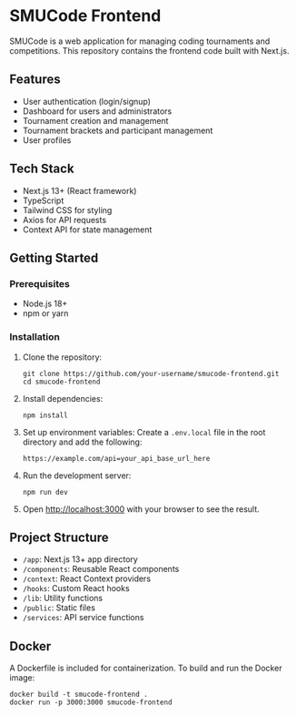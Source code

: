 # SMUCode Frontend

SMUCode is a web application for managing coding tournaments and competitions. This repository contains the frontend code built with Next.js.

## Features

- User authentication (login/signup)
- Dashboard for users and administrators
- Tournament creation and management
- Tournament brackets and participant management
- User profiles

## Tech Stack

- Next.js 13+ (React framework)
- TypeScript
- Tailwind CSS for styling
- Axios for API requests
- Context API for state management

## Getting Started

### Prerequisites

- Node.js 18+
- npm or yarn

### Installation

1. Clone the repository:
   ```
   git clone https://github.com/your-username/smucode-frontend.git
   cd smucode-frontend
   ```

2. Install dependencies:
   ```
   npm install
   ```

3. Set up environment variables:
   Create a `.env.local` file in the root directory and add the following:
   ```
   https://example.com/api=your_api_base_url_here
   ```

4. Run the development server:
   ```
   npm run dev
   ```

5. Open [http://localhost:3000](http://localhost:3000) with your browser to see the result.

## Project Structure

- `/app`: Next.js 13+ app directory
- `/components`: Reusable React components
- `/context`: React Context providers
- `/hooks`: Custom React hooks
- `/lib`: Utility functions
- `/public`: Static files
- `/services`: API service functions

## Docker

A Dockerfile is included for containerization. To build and run the Docker image:

```
docker build -t smucode-frontend .
docker run -p 3000:3000 smucode-frontend
```